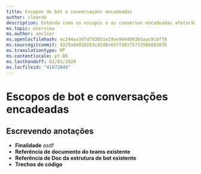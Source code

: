 ```yaml
---
title: Escopos de bot e conversações encadeadas
author: clearab
description: Entenda como os escopos e as conversas encadeadas afetarão o bot para o Microsoft Teams.
ms.topic: overview
ms.author: anclear
ms.openlocfilehash: ec244aa397d7d3051e29ae984400383aac9cbff8
ms.sourcegitcommit: 4329a94918263c85d6c65ff401f571556b80307b
ms.translationtype: MT
ms.contentlocale: pt-BR
ms.lasthandoff: 02/01/2020
ms.locfileid: "41672848"
---
```

# <a name="bot-scopes-and-threaded-conversations"></a>Escopos de bot e conversações encadeadas

## <a name="writing-notes"></a>Escrevendo anotações

 * **Finalidade** asdf
 * **Referência de documento do teams existente**[]()
 * **Referência de Doc da estrutura de bot existente**[]()
 * **Trechos de código**[]()